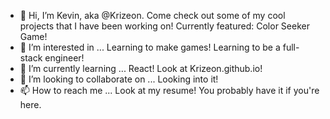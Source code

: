 - 👋 Hi, I’m Kevin, aka @Krizeon. Come check out some of my cool projects that I have been working on! Currently featured: Color Seeker Game! 
- 👀 I’m interested in ... Learning to make games! Learning to be a full-stack engineer!
- 🌱 I’m currently learning ... React! Look at Krizeon.github.io!
- 💞️ I’m looking to collaborate on ... Looking into it!
- 📫 How to reach me ... Look at my resume! You probably have it if you're here. 

<!---
Krizeon/Krizeon is a ✨ special ✨ repository because its `README.md` (this file) appears on your GitHub profile.
You can click the Preview link to take a look at your changes.
--->
